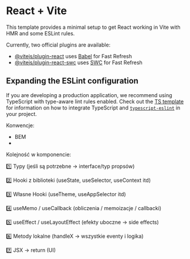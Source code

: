 # React + Vite

This template provides a minimal setup to get React working in Vite with HMR and some ESLint rules.

Currently, two official plugins are available:

- [@vitejs/plugin-react](https://github.com/vitejs/vite-plugin-react/blob/main/packages/plugin-react) uses [Babel](https://babeljs.io/) for Fast Refresh
- [@vitejs/plugin-react-swc](https://github.com/vitejs/vite-plugin-react/blob/main/packages/plugin-react-swc) uses [SWC](https://swc.rs/) for Fast Refresh

## Expanding the ESLint configuration

If you are developing a production application, we recommend using TypeScript with type-aware lint rules enabled. Check out the [TS template](https://github.com/vitejs/vite/tree/main/packages/create-vite/template-react-ts) for information on how to integrate TypeScript and [`typescript-eslint`](https://typescript-eslint.io) in your project.

Konwencje:

- BEM
-

Kolejność w komponencie:

1️⃣ Typy (jeśli są potrzebne → interface/typ propsów)

2️⃣ Hooki z biblioteki (useState, useSelector, useContext itd)

3️⃣ Własne Hooki (useTheme, useAppSelector itd)

4️⃣ useMemo / useCallback (obliczenia / memoizacje / callbacki)

5️⃣ useEffect / useLayoutEffect (efekty uboczne → side effects)

6️⃣ Metody lokalne (handleX → wszystkie eventy i logika)

7️⃣ JSX → return (UI)
